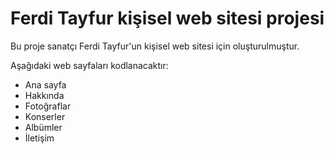 # Ferdi Tayfur kişisel web sitesi projesi

Bu proje sanatçı Ferdi Tayfur'un kişisel web sitesi için oluşturulmuştur.

Aşağıdaki web sayfaları kodlanacaktır:
- Ana sayfa
- Hakkında
- Fotoğraflar
- Konserler
- Albümler
- İletişim

